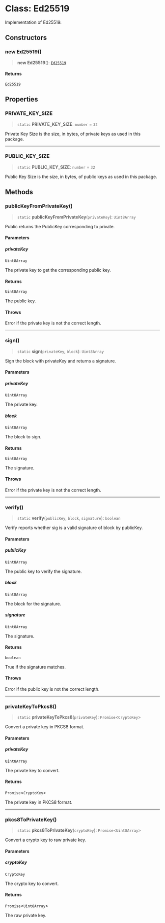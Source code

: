 # Class: Ed25519

Implementation of Ed25519.

## Constructors

### new Ed25519()

> **new Ed25519**(): [`Ed25519`](Ed25519.md)

#### Returns

[`Ed25519`](Ed25519.md)

## Properties

### PRIVATE\_KEY\_SIZE

> `static` **PRIVATE\_KEY\_SIZE**: `number` = `32`

Private Key Size is the size, in bytes, of private keys as used in this package.

***

### PUBLIC\_KEY\_SIZE

> `static` **PUBLIC\_KEY\_SIZE**: `number` = `32`

Public Key Size is the size, in bytes, of public keys as used in this package.

## Methods

### publicKeyFromPrivateKey()

> `static` **publicKeyFromPrivateKey**(`privateKey`): `Uint8Array`

Public returns the PublicKey corresponding to private.

#### Parameters

##### privateKey

`Uint8Array`

The private key to get the corresponding public key.

#### Returns

`Uint8Array`

The public key.

#### Throws

Error if the private key is not the correct length.

***

### sign()

> `static` **sign**(`privateKey`, `block`): `Uint8Array`

Sign the block with privateKey and returns a signature.

#### Parameters

##### privateKey

`Uint8Array`

The private key.

##### block

`Uint8Array`

The block to sign.

#### Returns

`Uint8Array`

The signature.

#### Throws

Error if the private key is not the correct length.

***

### verify()

> `static` **verify**(`publicKey`, `block`, `signature`): `boolean`

Verify reports whether sig is a valid signature of block by publicKey.

#### Parameters

##### publicKey

`Uint8Array`

The public key to verify the signature.

##### block

`Uint8Array`

The block for the signature.

##### signature

`Uint8Array`

The signature.

#### Returns

`boolean`

True if the signature matches.

#### Throws

Error if the public key is not the correct length.

***

### privateKeyToPkcs8()

> `static` **privateKeyToPkcs8**(`privateKey`): `Promise`\<`CryptoKey`\>

Convert a private key in PKCS8 format.

#### Parameters

##### privateKey

`Uint8Array`

The private key to convert.

#### Returns

`Promise`\<`CryptoKey`\>

The private key in PKCS8 format.

***

### pkcs8ToPrivateKey()

> `static` **pkcs8ToPrivateKey**(`cryptoKey`): `Promise`\<`Uint8Array`\>

Convert a crypto key to raw private key.

#### Parameters

##### cryptoKey

`CryptoKey`

The crypto key to convert.

#### Returns

`Promise`\<`Uint8Array`\>

The raw private key.
